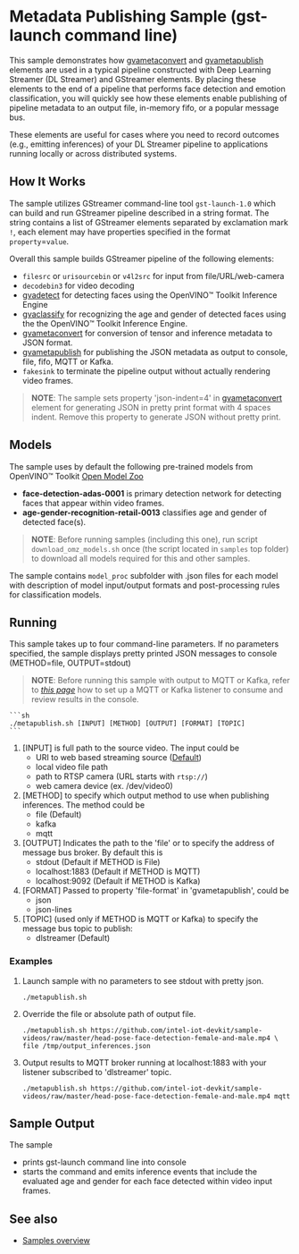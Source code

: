 # Metadata Publishing Sample (gst-launch command line)

This sample demonstrates how [gvametaconvert](https://dlstreamer.github.io/elements/gvametaconvert.html) and [gvametapublish](https://dlstreamer.github.io/elements/gvametapublish.html) elements are used in a typical pipeline constructed with Deep Learning Streamer (DL Streamer) and GStreamer elements. By placing these elements to the end of a pipeline that performs face detection and emotion classification, you will quickly see how these elements enable publishing of pipeline metadata to an output file, in-memory fifo, or a popular message bus.

These elements are useful for cases where you need to record outcomes (e.g., emitting inferences) of your DL Streamer pipeline to applications running locally or across distributed systems.

## How It Works
The sample utilizes GStreamer command-line tool `gst-launch-1.0` which can build and run GStreamer pipeline described in a string format.
The string contains a list of GStreamer elements separated by exclamation mark `!`, each element may have properties specified in the format `property`=`value`.

Overall this sample builds GStreamer pipeline of the following elements:
* `filesrc` or `urisourcebin` or `v4l2src` for input from file/URL/web-camera
* `decodebin3` for video decoding
* [gvadetect](https://dlstreamer.github.io/elements/gvadetect.html) for detecting faces using the OpenVINO™ Toolkit Inference Engine
* [gvaclassify](https://dlstreamer.github.io/elements/gvaclassify.html) for recognizing the age and gender of detected faces using the the OpenVINO™ Toolkit Inference Engine.
* [gvametaconvert](https://dlstreamer.github.io/elements/gvametaconvert.html) for conversion of tensor and inference metadata to JSON format.
* [gvametapublish](https://dlstreamer.github.io/elements/gvametapublish.html) for publishing the JSON metadata as output to console, file, fifo, MQTT or Kafka.
* `fakesink` to terminate the pipeline output without actually rendering video frames.

> **NOTE**: The sample sets property 'json-indent=4' in [gvametaconvert](https://dlstreamer.github.io/elements/gvametaconvert.html) element for generating JSON in pretty print format with 4 spaces indent. Remove this property to generate JSON without pretty print.

## Models

The sample uses by default the following pre-trained models from OpenVINO™ Toolkit [Open Model Zoo](https://github.com/openvinotoolkit/open_model_zoo)
*   __face-detection-adas-0001__ is primary detection network for detecting faces that appear within video frames.
*   __age-gender-recognition-retail-0013__ classifies age and gender of detected face(s).

> **NOTE**: Before running samples (including this one), run script `download_omz_models.sh` once (the script located in `samples` top folder) to download all models required for this and other samples.

The sample contains `model_proc` subfolder with .json files for each model with description of model input/output formats and post-processing rules for classification models.

## Running

This sample takes up to four command-line parameters. If no parameters specified, the sample displays pretty printed JSON messages to console (METHOD=file, OUTPUT=stdout)

> **NOTE**: Before running this sample with output to MQTT or Kafka, refer to [*this page*](./listener.md) how to set up a MQTT or Kafka listener to consume and review results in the console.

    ```sh
    ./metapublish.sh [INPUT] [METHOD] [OUTPUT] [FORMAT] [TOPIC]
    ```

1. [INPUT] is full path to the source video.
The input could be
    * URI to web based streaming source ([Default](https://github.com/intel-iot-devkit/sample-videos/raw/master/head-pose-face-detection-female-and-male.mp4))
    * local video file path
    * path to RTSP camera (URL starts with `rtsp://`)
    * web camera device (ex. /dev/video0)
1. [METHOD] to specify which output method to use when publishing inferences.
The method could be
    * file (Default)
    * kafka
    * mqtt
1. [OUTPUT] Indicates the path to the 'file' or to specify the address of message bus broker.
By default this is
    * stdout (Default if METHOD is File)
    * localhost:1883 (Default if METHOD is MQTT)
    * localhost:9092 (Default if METHOD is Kafka)
1. [FORMAT] Passed to property 'file-format' in 'gvametapublish', could be
    * json
    * json-lines
1. [TOPIC] (used only if METHOD is MQTT or Kafka) to specify the message bus topic to publish:
    * dlstreamer (Default)

### Examples
1. Launch sample with no parameters to see stdout with pretty json.
   ```
   ./metapublish.sh
   ```

1. Override the file or absolute path of output file.
    ```
    ./metapublish.sh https://github.com/intel-iot-devkit/sample-videos/raw/master/head-pose-face-detection-female-and-male.mp4 \
    file /tmp/output_inferences.json
    ```

1. Output results to MQTT broker running at localhost:1883 with your listener subscribed to 'dlstreamer' topic.
    ```
    ./metapublish.sh https://github.com/intel-iot-devkit/sample-videos/raw/master/head-pose-face-detection-female-and-male.mp4 mqtt
    ```

## Sample Output
The sample
* prints gst-launch command line into console
* starts the command and emits inference events that include the evaluated age and gender for each face detected within video input frames.

## See also
* [Samples overview](../../README.md)
